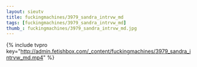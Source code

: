```yaml
--- 
layout: sieutv
title: fuckingmachines/3979_sandra_intrvw_md
tags: [fuckingmachines/3979_sandra_intrvw_md]
thumb_: fuckingmachines/3979_sandra_intrvw_md.jpg
---
```

{% include tvpro key="http://admin.fetishbox.com/_content/fuckingmachines/3979_sandra_intrvw_md.mp4" %} 
